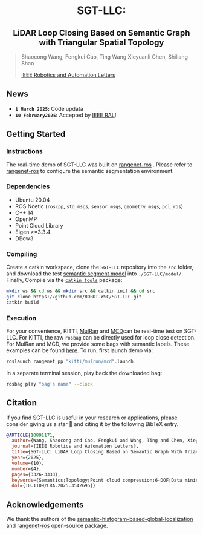 # <div align = "center">SGT-LLC:</div>

## <div align = "center">LiDAR Loop Closing Based on Semantic Graph with Triangular Spatial Topology</div>


> Shaocong Wang, Fengkui Cao, Ting Wang Xieyuanli Chen, Shiliang Shao
>
> [IEEE Robotics and Automation Letters](https://ieeexplore.ieee.org/document/10891171)

## News



* **`1 March 2025`:**  Code updata
* **`10 February2025`:** Accepted by [IEEE RAL](https://ieeexplore.ieee.org/document/10891171)! 

## Getting Started


### Instructions
The real-time demo of SGT-LLC was built on [rangenet-ros](https://github.com/Natsu-Akatsuki/RangeNet-TensorRT/tree/main) . Please refer to [rangenet-ros](https://github.com/Natsu-Akatsuki/RangeNet-TensorRT/tree/main) to configure the semantic segmentation environment.

### Dependencies

- Ubuntu 20.04
- ROS Noetic (`roscpp`, `std_msgs`, `sensor_msgs`, `geometry_msgs`, `pcl_ros`)
- C++ 14
- OpenMP
- Point Cloud Library
- Eigen >=3.3.4
- DBow3

### Compiling

Create a catkin workspace, clone the `SGT-LLC`  repository into the `src` folder, and download the test [semantic segment model](https://pan.baidu.com/s/1dQsO2VxW7OrY5YligMcngw?pwd=xuk8) into `./SGT-LLC/model/`. Finally, Compile via the [`catkin_tools`](https://catkin-tools.readthedocs.io/en/latest/) package:

```sh
mkdir ws && cd ws && mkdir src && catkin init && cd src
git clone https://github.com/ROBOT-WSC/SGT-LLC.git
catkin build
```

### Execution

For your convenience, KITTI, [MulRan](https://sites.google.com/view/mulran-pr/home) and [MCD](https://mcdviral.github.io/)can be real-time test on SGT-LLC. For KITTI, the raw  `rosbag` can be directly used for loop close detection. For MulRan and MCD, we provide some bags with semantic labels. These examples can be found [here](https://pan.baidu.com/s/1F4EyTcVqScUVyQz9h5YG_A?pwd=gqv6). To run, first launch demo via:

```sh
roslaunch rangenet_pp "kitti/mulrun/mcd".launch
```

In a separate terminal session, play back the downloaded bag:

```sh
rosbag play "bag's name" --clock
```

## Citation

If you find SGT-LLC is useful in your research or applications, please consider giving us a star 🌟 and citing it by the following BibTeX entry.

```bibtex
@ARTICLE{10891171,
  author={Wang, Shaocong and Cao, Fengkui and Wang, Ting and Chen, Xieyuanli and Shao, Shiliang},
  journal={IEEE Robotics and Automation Letters}, 
  title={SGT-LLC: LiDAR Loop Closing Based on Semantic Graph With Triangular Spatial Topology}, 
  year={2025},
  volume={10},
  number={4},
  pages={3326-3333},
  keywords={Semantics;Topology;Point cloud compression;6-DOF;Data mining;Laser radar;Optimization;Encoding;Accuracy;Vectors;SLAM;localization;mapping},
  doi={10.1109/LRA.2025.3542695}}
```
## Acknowledgements

We thank the authors of the [semantic-histogram-based-global-localization](https://github.com/gxytcrc/semantic-histogram-based-global-localization?tab=readme-ov-file) and [rangenet-ros](https://github.com/Natsu-Akatsuki/RangeNet-TensorRT/tree/main) open-source package.
